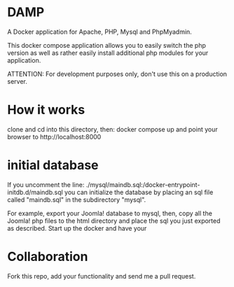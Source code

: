 # DAMP

A Docker application for Apache, PHP, Mysql and PhpMyadmin.

This docker compose application allows you to easily switch the php version as well as rather easily install additional php modules for your application.

ATTENTION: For development purposes only, don't use this on a production server. 

# How it works

clone and cd into this directory, then:
docker compose up
and point your browser to http://localhost:8000

# initial database

If you uncomment the line:
./mysql/maindb.sql:/docker-entrypoint-initdb.d/maindb.sql
you can initialize the database by placing an sql file called "maindb.sql" in the subdirectory "mysql". 

For example, export your Joomla! database to mysql, then, copy all the Joomla! php files to the html directory and place the sql you just exported as described. Start up the docker and have your 

# Collaboration

Fork this repo, add your functionality and send me a pull request.

